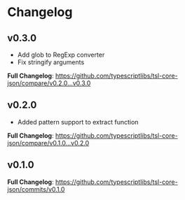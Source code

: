 Changelog
=========



v0.3.0
------

* Add glob to RegExp converter
* Fix stringify arguments

**Full Changelog**: https://github.com/typescriptlibs/tsl-core-json/compare/v0.2.0...v0.3.0



v0.2.0
------

* Added pattern support to extract function

**Full Changelog**: https://github.com/typescriptlibs/tsl-core-json/compare/v0.1.0...v0.2.0



v0.1.0
------

**Full Changelog**: https://github.com/typescriptlibs/tsl-core-json/commits/v0.1.0
